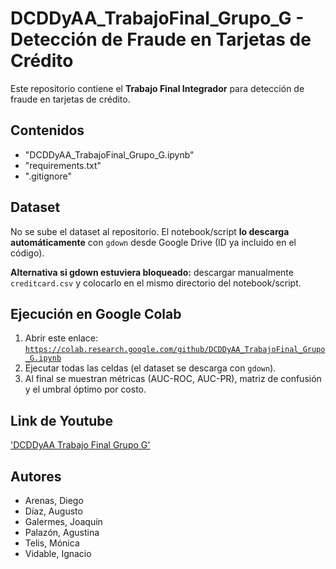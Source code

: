 # DCDDyAA_TrabajoFinal_Grupo_G - Detección de Fraude en Tarjetas de Crédito

Este repositorio contiene el **Trabajo Final Integrador** para detección de fraude en tarjetas de crédito.

## Contenidos
- "DCDDyAA_TrabajoFinal_Grupo_G.ipynb"
- "requirements.txt"
- ".gitignore"

## Dataset
No se sube el dataset al repositorio. El notebook/script **lo descarga automáticamente** con `gdown` desde Google Drive (ID ya incluido en el código).  

**Alternativa si gdown estuviera bloqueado:** descargar manualmente `creditcard.csv` y colocarlo en el mismo directorio del notebook/script.

## Ejecución en Google Colab 
1. Abrir este enlace:  
   [`https://colab.research.google.com/github/DCDDyAA_TrabajoFinal_Grupo_G.ipynb`](https://colab.research.google.com/drive/1D-ohWJUBz13tRi07BedtVAtNVSDiJZB0#scrollTo=trqwrxljjPje)
2. Ejecutar todas las celdas (el dataset se descarga con `gdown`).
3. Al final se muestran métricas (AUC-ROC, AUC-PR), matriz de confusión y el umbral óptimo por costo.

## Link de Youtube
['DCDDyAA Trabajo Final Grupo G'](https://www.youtube.com/watch?v=DN8F2__ul0w)

## Autores
- Arenas, Diego
- Díaz, Augusto
- Galermes, Joaquín
- Palazón, Agustina
- Telis, Mónica
- Vidable, Ignacio
